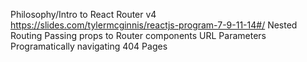 Philosophy/Intro to React Router v4
  https://slides.com/tylermcginnis/reactjs-program-7-9-11-14#/
Nested Routing
Passing props to Router components
URL Parameters
Programatically navigating
404 Pages